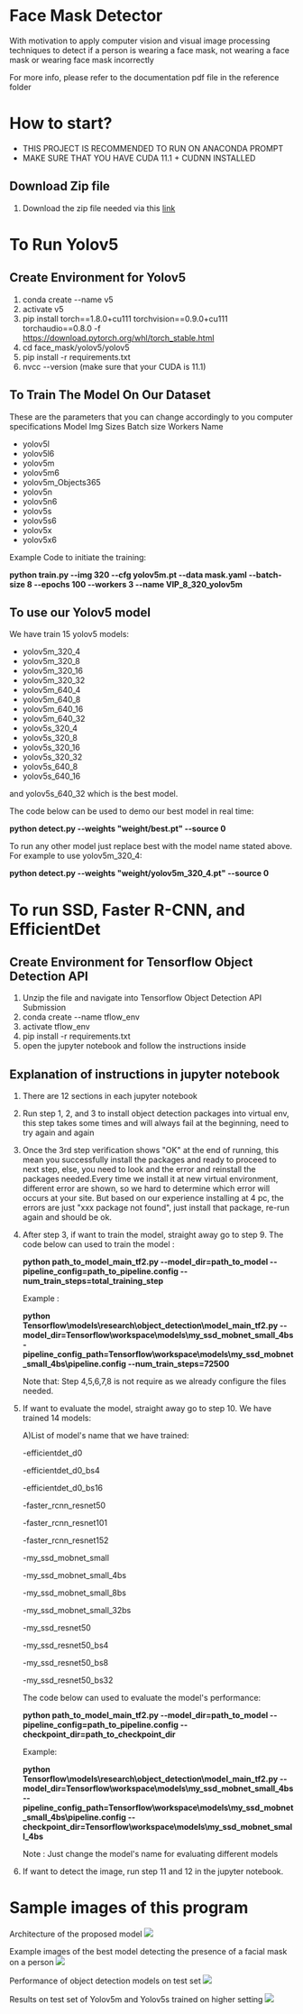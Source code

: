 # Face Mask Detector
With motivation to apply computer vision and visual image processing techniques to detect if a person is wearing a face mask, not wearing a face mask or wearing face mask incorrectly

For more info, please refer to the documentation pdf file in the reference folder

# How to start?
* THIS PROJECT IS RECOMMENDED TO RUN ON ANACONDA PROMPT
* MAKE SURE THAT YOU HAVE CUDA 11.1 + CUDNN INSTALLED

## Download Zip file
1) Download the zip file needed via this [link](https://drive.google.com/drive/folders/1Q3QqsUfVRYHxhaPVWvp92ttyOgmubgxM?usp=sharing)

# To Run Yolov5

## Create Environment for Yolov5
1) conda create --name v5
2) activate v5
3) pip install torch==1.8.0+cu111 torchvision==0.9.0+cu111 torchaudio==0.8.0 -f https://download.pytorch.org/whl/torch_stable.html
4) cd face_mask/yolov5/yolov5
5) pip install -r requirements.txt
6) nvcc --version (make sure that your CUDA is 11.1)

## To Train The Model On Our Dataset

These are the parameters that you can change accordingly to you computer specifications
Model			Img Sizes		Batch size		Workers				Name
- yolov5l		
- yolov5l6		  
- yolov5m								  
- yolov5m6
- yolov5m_Objects365
- yolov5n
- yolov5n6
- yolov5s
- yolov5s6
- yolov5x
- yolov5x6

Example Code to initiate the training:

**python train.py --img 320 --cfg yolov5m.pt --data mask.yaml --batch-size 8 --epochs 100 --workers 3 --name VIP_8_320_yolov5m**

## To use our Yolov5 model
We have train 15 yolov5 models:
- yolov5m_320_4
- yolov5m_320_8
- yolov5m_320_16
- yolov5m_320_32
- yolov5m_640_4
- yolov5m_640_8
- yolov5m_640_16
- yolov5m_640_32
- yolov5s_320_4
- yolov5s_320_8
- yolov5s_320_16
- yolov5s_320_32
- yolov5s_640_8
- yolov5s_640_16

and yolov5s_640_32 which is the best model.

The code below can be used to demo our best model in real time:

**python detect.py --weights "weight/best.pt" --source 0**

To run any other model just replace best with the model name stated above. For example to use yolov5m_320_4:

**python detect.py --weights "weight/yolov5m_320_4.pt" --source 0**

# To run SSD, Faster R-CNN, and EfficientDet 

## Create Environment for Tensorflow Object Detection API
1) Unzip the file and navigate into Tensorflow Object Detection API Submission
2) conda create --name tflow_env
3) activate tflow_env
4) pip install -r requirements.txt
5) open the jupyter notebook and follow the instructions inside

## Explanation of instructions in jupyter notebook
1) There are 12 sections in each jupyter notebook
2) Run step 1, 2, and 3 to install object detection packages into virtual env,
   this step takes some times and will always fail at the beginning, need to try
   again and again 
3) Once the 3rd step verification shows "OK" at the end of running, this mean you
   successfully install the packages and ready to proceed to next step, else, you
   need to look and the error and reinstall the packages needed.Every time we install 
   it at new virtual environment, different error are shown, so we hard to determine
   which error will occurs at your site. But based on our experience installing at 4 pc,
   the errors are just "xxx package not found", just install that package, re-run again 
   and should be ok.
4) After step 3, if want to train the model, straight away go to step 9. The code below can 
   used to train the model :
   
   **python path_to_model_main_tf2.py --model_dir=path_to_model --pipeline_config=path_to_pipeline.config --num_train_steps=total_training_step**

   Example : 
   
   **python Tensorflow\models\research\object_detection\model_main_tf2.py --model_dir=Tensorflow\workspace\models\my_ssd_mobnet_small_4bs -pipeline_config_path=Tensorflow\workspace\models\my_ssd_mobnet_small_4bs\pipeline.config 
   --num_train_steps=72500**

   Note that: Step 4,5,6,7,8 is not require as we already configure the files needed.

5) If want to evaluate the model, straight away go to step 10. We have trained 14 models:

   A)List of model's name that we have trained:
   
   -efficientdet_d0
   
   -efficientdet_d0_bs4
   
   -efficientdet_d0_bs16
   
   -faster_rcnn_resnet50
   
   -faster_rcnn_resnet101
   
   -faster_rcnn_resnet152
   
   -my_ssd_mobnet_small
   
   -my_ssd_mobnet_small_4bs
   
   -my_ssd_mobnet_small_8bs
   
   -my_ssd_mobnet_small_32bs
   
   -my_ssd_resnet50
   
   -my_ssd_resnet50_bs4
   
   -my_ssd_resnet50_bs8
   
   -my_ssd_resnet50_bs32

   The code below can used to evaluate the model's performance:
   
   **python path_to_model_main_tf2.py --model_dir=path_to_model --pipeline_config=path_to_pipeline.config --checkpoint_dir=path_to_checkpoint_dir**

   Example:
   
   **python Tensorflow\models\research\object_detection\model_main_tf2.py --model_dir=Tensorflow\workspace\models\my_ssd_mobnet_small_4bs --pipeline_config_path=Tensorflow\workspace\models\my_ssd_mobnet_small_4bs\pipeline.config --checkpoint_dir=Tensorflow\workspace\models\my_ssd_mobnet_small_4bs**

   Note : Just change the model's name for evaluating different models

6) If want to detect the image, run step 11 and 12 in the jupyter notebook.


# Sample images of this program
Architecture of the proposed model
<img src="img/arch.png">


Example images of the best model detecting the presence of a facial mask on a person
<img src="img/result.png">


Performance of object detection models on test set
<img src="img/table1.png">


Results on test set of Yolov5m and Yolov5s trained on higher setting
<img src="img/table2.png">
